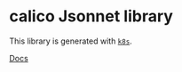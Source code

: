 # calico Jsonnet library

This library is generated with [`k8s`](https://github.com/jsonnet-libs/k8s).

[Docs](https://jsonnet-libs.github.io/calico-libsonnet)

